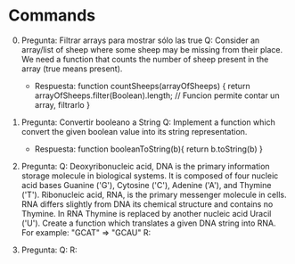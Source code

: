 # Commands

0. Pregunta: Filtrar arrays para mostrar sólo las true
    Q: Consider an array/list of sheep where some sheep may be missing from their place. We need a function that counts the number of sheep present in the array (true means present).
    * Respuesta: 
        function countSheeps(arrayOfSheeps) {
            return arrayOfSheeps.filter(Boolean).length; // Funcion permite contar un array, filtrarlo 
        }
1. Pregunta: Convertir booleano a String
    Q: Implement a function which convert the given boolean value into its string representation.
    * Respuesta: 
        function booleanToString(b){
            return b.toString(b) 
        }
2. Pregunta: 
    Q: Deoxyribonucleic acid, DNA is the primary information storage molecule in biological systems. It is composed of four nucleic acid bases Guanine ('G'), Cytosine ('C'), Adenine ('A'), and Thymine ('T').
    Ribonucleic acid, RNA, is the primary messenger molecule in cells. RNA differs slightly from DNA its chemical structure and contains no Thymine. In RNA Thymine is replaced by another nucleic acid Uracil ('U').
    Create a function which translates a given DNA string into RNA.
    For example: "GCAT"  =>  "GCAU"
    R:

3. Pregunta:
    Q: 
    R:
